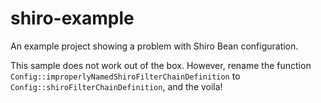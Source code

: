 # shiro-example
An example project showing a problem with Shiro Bean configuration.

This sample does not work out of the box. However, rename the 
function `Config::improperlyNamedShiroFilterChainDefinition` to `Config::shiroFilterChainDefinition`, and the voila!
